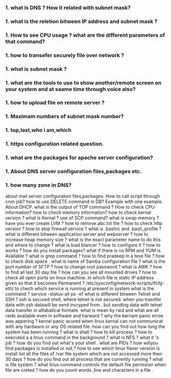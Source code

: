### 1. what is DNS ? How it related with subnet mask?
### 1. what is the reletion bitween IP address and subnet mask ?
### 1. How to see CPU usage ? what are the different parameters of that command?
### 1. how to transefer securely file over network ?
### 1. what is subnet mask ?
### 1. what are the tools to use to show another/remote screen on your system and at saame time through voice also?
### 1. how to upload file on remote server ?
### 1. Maximam numbers of subnet mask number?
### 1. top,last,who i am,which
### 1. https configuration related question.
### 1. what are the packages for apache server configuration?
### 1. About DNS server configuration files,packages etc.
### 1. how many zone in DNS?
about mail server configuration files,packages.
How to call script through cron job?
how to use DELETE command in DB? Example with one example.
About DHCP.
what is the output of TOP command ?
How to check CPU information?
how to check memory information?
how to check kernal version ?
what is Kernal ?
use of SCP command?
what is swap memory ?
have you ever create LVM ?
how to remove abc.txt file ?
how to check http version ?
how to stop firewall service ?
what is  .bashrc and .bash_profile ?
what is different bitween application server and webserver ?
how to increase heap memory size ? what is the exact parameter name to do this and where to change ?
what is load blancer ? how to configure it ? how to works ?
how do you install packages?
what if there is no RPM and YUM is Available ?
what is grep command ?
how to find pradeep in a texe file ?
how to check disk space .
what is name of Samba configuration file ?
what is the port number of SFTP ?
how to change root password ?
what is AWK ?
how to find all last 30 day file ?
how can you see all mounted drives ?
how to check all open ports on linux machine.
in which file is static IP address given so that it becomes Permanent ?
/etc/sysconfig/network-scripts/ifcfg-eth)
to chech which service is running at present in system what is the command ?
service -status-all
ps -ef
what is different bitween Telnet and SSH ?
ssh is secured shell, where telnet is not secured. when you trasnfer data with ssh datawill be send incryped from .
but sending data with telnet data transfer in alfabatical formate.
what is mean by raid and what are all raids available even in software and harward ?
why the kernam panic erroe was appering ?
kernel panic acured when linux kernal can not communicat with any hardware or any OS related file.
how can you find out how long the system has been running ?
what is shall ?
how to kill process ?
how to executed a a linux command in the background ?
what is NFS ?  what it 's job ?
how do you find out what's your shell .
what are PIDs ?
how willyou find packages is installed or not ?
how to see which linux flaver version is install 
list all the files of /var file system which are not accessed more then 30 days ?
how do you find out all process that are currently running ?
what is file system ?
what linux command controls the default file permision when file are creted ?
how do you count words ,line and characters in a file .
